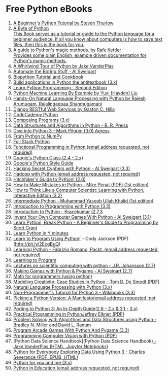 # Free Python eBooks

1. [A Beginner's Python Tutorial](https://en.wikibooks.org/wiki/A_Beginner%27s_Python_Tutorial)[ by Steven Thurlow](http://bit.ly/2EcgBuQ)
2. [A Byte of Python](https://python.swaroopch.com)<br>
   [This Book serves as a tutorial or guide to the Python language for a beginner audience. If all you know about computers is how to save text files, then this is the book for you.](http://bit.ly/2EcgBuQ)
3. [A guide to Python's magic methods.](https://github.com/RafeKettler/magicmethods)[ by Rafe Kettler](http://bit.ly/2EcgBuQ)<br>
   [Provides some plain English, example driven documentation for Python's magic methods.](http://bit.ly/2EcgBuQ)
4. [A Whirlwind Tour of Python](https://www.oreilly.com/programming/free/files/a-whirlwind-tour-of-python.pdf)[ by Jake VanderPlas](http://bit.ly/2EcgBuQ)
5. [Automate the Boring Stuff](http://automatetheboringstuff.com/chapter0/)[ - Al Sweigart](http://bit.ly/2EcgBuQ)
6. [Biopython Tutorial and Cookbook](http://biopython.org/DIST/docs/tutorial/Tutorial.pdf)
7. [Build applications in Python the antitextbook (3.x)](https://thewhitetulip.gitbooks.io/build-applications-in-python-the-anti-textbook/)
8. [Learn Python Programming](https://www.packtpub.com/free-ebooks/learn-python-programming-second-edition)[ - Second Edition](http://bit.ly/2EcgBuQ)
9. [Python Machine Learning By Example](https://www.packtpub.com/free-ebooks/python-machine-learning-example)[ by Yuxi (Hayden) Liu](http://bit.ly/2EcgBuQ)
10. [Hands-On Natural Language Processing with Python](https://www.packtpub.com/free-ebooks/hands-natural-language-processing-python)[ by Rajesh Arumugam, Rajalingappaa Shanmugamani](http://bit.ly/2EcgBuQ)
11. [Django RESTful Web Services](https://www.packtpub.com/free-ebooks/django-restful-web-services)[ by Gaston C. Hilla](http://bit.ly/2EcgBuQ)
12. [CodeCademy Python](https://www.codecademy.com/learn/learn-python)
13. [Composing Programs (3.x)](http://composingprograms.com)
14. [Data Structures and Algorithms in Python](https://web.archive.org/web/20161016153130/http:/www.brpreiss.com/books/opus7/html/book.html)[ - B. R. Preiss](http://bit.ly/2EcgBuQ)
15. [Dive into Python 3](https://diveintopython3.problemsolving.io)[ - Mark Pilgrim (3.0) Apress](http://bit.ly/2EcgBuQ)
16. [From Python to NumPy](https://www.labri.fr/perso/nrougier/from-python-to-numpy/)
17. [Full Stack Python](https://www.fullstackpython.com)
18. [Functional Programming in Python (email address requested, not required)](https://www.oreilly.com/library/view/functional-programming-in/9781492048633/)
19. [Google's Python Class (2.4 - 2.x)](https://developers.google.com/edu/python/)
20. [Google's Python Style Guide](https://google.github.io/styleguide/pyguide.html)
21. [Hacking Secret Cyphers with Python](http://inventwithpython.com/hackingciphers.pdf)[ - Al Sweigart (3.3)](http://bit.ly/2EcgBuQ)
22. [Hadoop with Python (email address requested, not required)](https://www.oreilly.com/library/view/hadoop-with-python/9781492048435/)
23. [Hitchhiker's Guide to Python! (2.6)](https://docs.python-guide.org)
24. [How to Make Mistakes in Python](https://www.oreilly.com/programming/free/files/how-to-make-mistakes-in-python.pdf)[ - Mike Pirnat (PDF) (1st edition)](http://bit.ly/2EcgBuQ)
25. [How to Think Like a Computer Scientist: Learning with Python](https://runestone.academy/runestone/books/published/thinkcspy/index.html)[, Interactive Edition (3.2)](http://bit.ly/2EcgBuQ)
26. [Intermediate Python](http://book.pythontips.com/en/latest/index.html)[ - Muhammad Yasoob Ullah Khalid (1st edition)](http://bit.ly/2EcgBuQ)
27. [Introduction to Programming with Python (3.3)](http://opentechschool.github.io/python-beginners/en/)
28. [Introduction to Python](https://kracekumar.com/post/71171551647/introduction-to-python)[ - Kracekumar (2.7.3](http://bit.ly/2EcgBuQ)
29. [Invent Your Own Computer Games With Python](http://inventwithpython.com/chapters/)[ - Al Sweigart (3.1)](http://bit.ly/2EcgBuQ)
30. [Learn Python, Break Python](https://learnpythonbreakpython.com)[ - A Beginner's Guide to Programming by Scott Grant](http://bit.ly/2EcgBuQ)
31. [Learn Python in Y minutes](https://learnxinyminutes.com/docs/python3/)
32. [Learn to Program Using Python](https://www.ida.liu.se/~732A47/literature/PythonBook.pdf)[ - Cody Jackson (PDF)(http://bit.ly/2EcgBuQ)
33. [Learning Python - Fabrizio Romano, Packt. (email address requested, not required)](http://bit.ly/2EcgBuQ)
34. [Learning to Program](http://www.alan-g.me.uk/l2p2/index.htm)
35. [Lectures on scientific computing with python](https://github.com/jrjohansson/scientific-python-lectures)[ - J.R. Johansson (2.7)](http://bit.ly/2EcgBuQ)
36. [Making Games with Python & Pygame](http://inventwithpython.com/pygame/chapters/)[ - Al Sweigart (2.7)](http://bit.ly/2EcgBuQ)
37. [Math for programmers (using python)](https://akuli.github.io/math-tutorial/)
38. [Modeling Creativity: Case Studies in Python](https://www.clips.uantwerpen.be/sites/default/files/modeling-creativity.pdf)[ - Tom D. De Smedt (PDF)](http://bit.ly/2EcgBuQ)
39. [Natural Language Processing with Python (3.x)](http://www.nltk.org/book/)
40. [Non-Programmer's Tutorial for Python 3 - Wikibooks (3.3)](https://en.wikibooks.org/wiki/Non-Programmer%27s_Tutorial_for_Python_3)
41. [Picking a Python Version: A Manifesto](https://www.oreilly.com/library/view/picking-a-python/9781492048565/)[(email address requested, not required)](http://bit.ly/2EcgBuQ)
42. [Porting to Python 3: An In-Depth Guide](http://python3porting.com)[(2.6 - 2.x & 3.1 - 3.x)](http://bit.ly/2EcgBuQ)
43. [Practical Programming in Python](https://launchpadlibrarian.net/165489933/PracticalProgrammingPython2014.pdf])[Jeffrey Elkner (PDF)](http://bit.ly/2EcgBuQ)
44. [Problem Solving with Algorithms and Data Structures using Python](https://runestone.academy/runestone/books/published/pythonds/index.html)[ - Bradley N. Miller and David L. Ranum](http://bit.ly/2EcgBuQ)
45. [Program Arcade Games With Python And Pygame (3.3)](http://programarcadegames.com)
46. [Programming Computer Vision with Python (PDF)](http://programmingcomputervision.com/downloads/ProgrammingComputerVision_CCdraft.pdf)
47. [Python Data Science Handbook](Python Data Science Handbook)[ - Jake VanderPlas (HTML, Jupyter Notebooks)](http://bit.ly/2EcgBuQ)
48. [Python for Everybody Exploring Data Using Python 3](https://www.py4e.com/html3/)[ - Charles Severance (PDF, EPUB, HTML)](http://bit.ly/2EcgBuQ)
49. [Python for you and me (3.x)](https://pymbook.readthedocs.io/en/py3/)
50. [Python in Education (email address requested, not required)](https://www.oreilly.com/library/view/python-in-education/9781492037880/)
